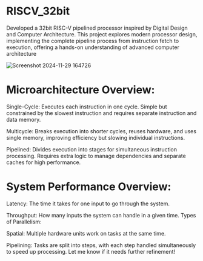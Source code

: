 ﻿# RISCV_32bit
Developed a 32bit RISC-V pipelined processor inspired by Digital Design and Computer Architecture. This project explores modern processor design, implementing the complete pipeline process from instruction fetch to execution, offering a hands-on understanding of advanced computer architecture

![Screenshot 2024-11-29 164726](https://github.com/user-attachments/assets/fb321d7f-8d17-4be6-b064-0c813b38fcf5)

# Microarchitecture Overview:
Single-Cycle: Executes each instruction in one cycle. Simple but constrained by the slowest instruction and requires separate instruction and data memory.

Multicycle: Breaks execution into shorter cycles, reuses hardware, and uses single memory, improving efficiency but slowing individual instructions.

Pipelined: Divides execution into stages for simultaneous instruction processing. Requires extra logic to manage dependencies and separate caches for high performance.

# System Performance Overview:
Latency: The time it takes for one input to go through the system.

Throughput: How many inputs the system can handle in a given time.
Types of Parallelism:

Spatial: Multiple hardware units work on tasks at the same time.

Pipelining: Tasks are split into steps, with each step handled simultaneously to speed up processing.
Let me know if it needs further refinement!
